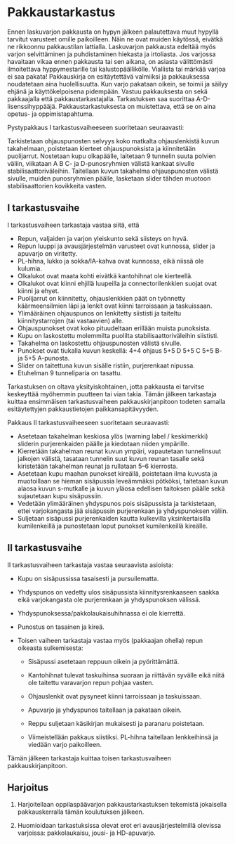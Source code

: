 # Pakkaustarkastus

Ennen laskuvarjon pakkausta on hypyn jälkeen palautettava muut hypyllä
tarvitut varusteet omille paikoilleen. Näin ne ovat muiden käytössä,
eivätkä ne rikkoonnu pakkaustilan lattialla. Laskuvarjon pakkausta
edeltää myös varjon selvittäminen ja puhdistaminen hiekasta ja
irtoliasta. Jos varjossa havaitaan vikaa ennen pakkausta tai sen aikana,
on asiasta välittömästi ilmoitettava hyppymestarille tai
kalustopäällikölle. Viallista tai märkää varjoa ei saa pakata!
Pakkauskirja on esitäytettävä valmiiksi ja pakkauksessa noudatetaan aina
huolellisuutta. Kun varjo pakataan oikein, se toimii ja säilyy ehjänä ja
käyttökelpoisena pidempään. Vastuu pakkauksesta on sekä pakkaajalla että
pakkaustarkastajalla. Tarkastuksen saa suorittaa A-D-lisenssihyppääjä.
Pakkaustarkastuksesta on muistettava, että se on aina opetus- ja
oppimistapahtuma.

Pystypakkaus I tarkastusvaiheeseen suoritetaan seuraavasti:

Tarkistetaan ohjauspunosten selvyys koko matkalta ohjauslenkistä kuvun
takahelmaan, poistetaan kierteet ohjauspunoksista ja kiinnitetään
puolijarrut. Nostetaan kupu olkapäälle, laitetaan 9 tunnelin suuta
polvien väliin, viikataan A B C- ja D-punosryhmien välistä kankaat
sivulle stabilisaattoriväleihin. Taitellaan kuvun takahelma
ohjauspunosten välistä sivulle, muiden punosryhmien päälle, lasketaan
slider tähden muotoon stabilisaattorien kovikkeita vasten.

## I tarkastusvaihe  

I tarkastusvaiheen tarkastaja vastaa siitä, että
- Repun, valjaiden ja varjon yleiskunto sekä siisteys on hyvä.
- Repun luuppi ja avausjärjestelmän varusteet ovat kunnossa, slider ja
    apuvarjo on viritetty.
- PL-hihna, lukko ja sokka/IA-kahva ovat kunnossa, eikä niissä
    ole kulumia.
- Olkalukot ovat maata kohti eivätkä kantohihnat ole kierteellä.
- Olkalukot ovat kiinni ehjillä luupeilla ja connectorilenkkien suojat
    ovat kiinni ja ehyet.
- Puolijarrut on kiinnitetty, ohjauslenkkien päät on työnnetty
    käärmeensilmien läpi ja lenkit ovat kiinni tarroissaan
    ja taskuissaan.
- Ylimääräinen ohjauspunos on lenkitetty siististi ja taiteltu
    kiinnitystarrojen (tai vastaavien) alle.
- Ohjauspunokset ovat koko pituudeltaan erillään muista punoksista.
- Kupu on laskostettu molemmilta puolilta
    stabilisaattoriväleihin siististi.
- Takahelma on laskostettu ohjauspunosten välistä sivulle.
- Punokset ovat tiukalla kuvun keskellä: 4+4 ohjaus 5+5 D 5+5 C 5+5 B-
    ja 5+5 A-punosta.
- Slider on taitettuna kuvun sisälle ristiin, purjerenkaat nipussa.
- Etuhelman 9 tunneliparia on tasattu.

Tarkastuksen on oltava yksityiskohtainen, jotta pakkausta ei tarvitse
keskeyttää myöhemmin puutteen tai vian takia. Tämän jälkeen tarkastaja
kuittaa ensimmäisen tarkastusvaiheen pakkauskirjanpitoon todeten samalla
esitäytettyjen pakkaustietojen paikkansapitävyyden.

Pakkaus II tarkastusvaiheeseen suoritetaan seuraavasti:
- Asetetaan takahelman keskiosa ylös (warning label / keskimerkki)
    sliderin purjerenkaiden päälle ja kiedotaan niiden ympärille.
- Kierretään takahelman reunat kuvun ympäri, vapautetaan tunnelinsuut
    jalkojen välistä, tasataan tunnelin suut kuvun reunan tasalle sekä
    kiristetään takahelman reunat ja rullataan 5–6 kierrosta.
- Asetetaan kupu maahan punokset kireällä, poistetaan ilma kuvusta ja
    muotoillaan se hieman sisäpussia leveämmäksi pötköksi, taitetaan
    kuvun alaosa kuvun s-mutkalle ja kuvun yläosa edellisen taitoksen
    päälle sekä sujautetaan kupu sisäpussiin.
- Vedetään ylimääräinen yhdyspunos pois sisäpussista ja tarkistetaan,
    ettei varjokangasta jää sisäpussin purjerenkaan ja
    yhdyspunoksen väliin.
- Suljetaan sisäpussi purjerenkaiden kautta kulkevilla
    yksinkertaisilla kumilenkeillä ja punostetaan loput punokset
    kumilenkeillä kireälle.

## II tarkastusvaihe

II tarkastusvaiheen tarkastaja vastaa seuraavista asioista:
- Kupu on sisäpussissa tasaisesti ja pursuilematta.
- Yhdyspunos on vedetty ulos sisäpussista kiinnitysrenkaaseen saakka
    eikä varjokangasta ole purjerenkaan ja yhdyspunoksen välissä.
- Yhdyspunoksessa/pakkolaukaisuhihnassa ei ole kierrettä.
- Punostus on tasainen ja kireä.
- Toisen vaiheen tarkastaja vastaa myös (pakkaajan ohella) repun
    oikeasta sulkemisesta:

    -   Sisäpussi asetetaan reppuun oikein ja pyörittämättä.

    -   Kantohihnat tulevat taskuihinsa suoraan ja riittävän syvälle
        eikä niitä ole taitettu varavarjon repun pohjaa vasten.

    -   Ohjauslenkit ovat pysyneet kiinni tarroissaan ja taskuissaan.

    -   Apuvarjo ja yhdyspunos taitellaan ja pakataan oikein.

    -   Reppu suljetaan käsikirjan mukaisesti ja paranaru poistetaan.

    -   Viimeistellään pakkaus siistiksi. PL-hihna taitellaan
        lenkkeihinsä ja viedään varjo paikoilleen.

Tämän jälkeen tarkastaja kuittaa toisen tarkastusvaiheen
pakkauskirjanpitoon.

## Harjoitus

1. Harjoitellaan oppilaspäävarjon pakkaustarkastuksen tekemistä
    jokaisella pakkauskerralla tämän koulutuksen jälkeen.

2.  Huomioidaan tarkastuksissa olevat erot eri avausjärjestelmillä
    olevissa varjoissa: pakkolaukaisu, jousi- ja HD-apuvarjo.
